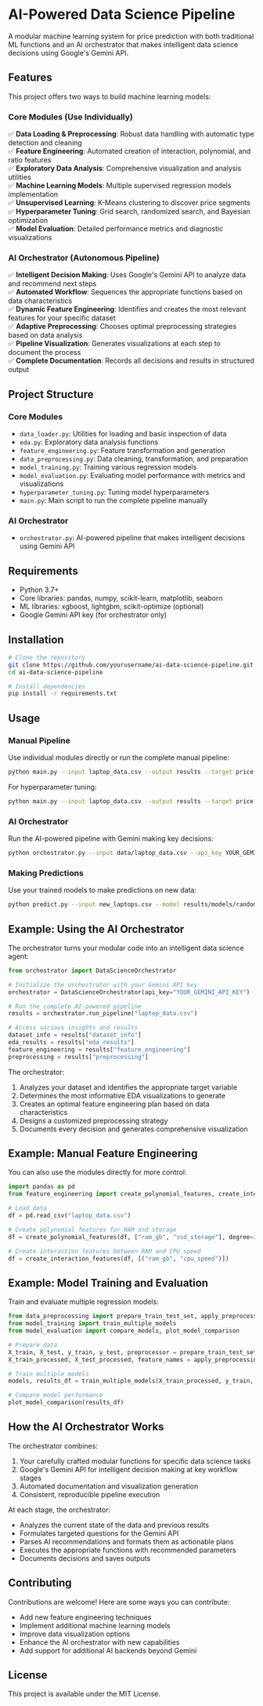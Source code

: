 # AI-Powered Data Science Pipeline

A modular machine learning system for price prediction with both traditional ML functions and an AI orchestrator that makes intelligent data science decisions using Google's Gemini API.

## Features

This project offers two ways to build machine learning models:

### Core Modules (Use Individually)
✅ **Data Loading & Preprocessing**: Robust data handling with automatic type detection and cleaning  
✅ **Feature Engineering**: Automated creation of interaction, polynomial, and ratio features  
✅ **Exploratory Data Analysis**: Comprehensive visualization and analysis utilities  
✅ **Machine Learning Models**: Multiple supervised regression models implementation  
✅ **Unsupervised Learning**: K-Means clustering to discover price segments  
✅ **Hyperparameter Tuning**: Grid search, randomized search, and Bayesian optimization  
✅ **Model Evaluation**: Detailed performance metrics and diagnostic visualizations  

### AI Orchestrator (Autonomous Pipeline)
✅ **Intelligent Decision Making**: Uses Google's Gemini API to analyze data and recommend next steps  
✅ **Automated Workflow**: Sequences the appropriate functions based on data characteristics  
✅ **Dynamic Feature Engineering**: Identifies and creates the most relevant features for your specific dataset  
✅ **Adaptive Preprocessing**: Chooses optimal preprocessing strategies based on data analysis  
✅ **Pipeline Visualization**: Generates visualizations at each step to document the process  
✅ **Complete Documentation**: Records all decisions and results in structured output  

## Project Structure

### Core Modules
- `data_loader.py`: Utilities for loading and basic inspection of data
- `eda.py`: Exploratory data analysis functions
- `feature_engineering.py`: Feature transformation and generation
- `data_preprocessing.py`: Data cleaning, transformation, and preparation
- `model_training.py`: Training various regression models
- `model_evaluation.py`: Evaluating model performance with metrics and visualizations
- `hyperparameter_tuning.py`: Tuning model hyperparameters
- `main.py`: Main script to run the complete pipeline manually

### AI Orchestrator
- `orchestrator.py`: AI-powered pipeline that makes intelligent decisions using Gemini API

## Requirements

- Python 3.7+
- Core libraries: pandas, numpy, scikit-learn, matplotlib, seaborn
- ML libraries: xgboost, lightgbm, scikit-optimize (optional)
- Google Gemini API key (for orchestrator only)

## Installation

```bash
# Clone the repository
git clone https://github.com/yourusername/ai-data-science-pipeline.git
cd ai-data-science-pipeline

# Install dependencies
pip install -r requirements.txt
```

## Usage

### Manual Pipeline

Use individual modules directly or run the complete manual pipeline:

```bash
python main.py --input laptop_data.csv --output results --target price
```

For hyperparameter tuning:

```bash
python main.py --input laptop_data.csv --output results --target price --tune
```

### AI Orchestrator

Run the AI-powered pipeline with Gemini making key decisions:

```bash
python orchestrator.py --input data/laptop_data.csv --api_key YOUR_GEMINI_API_KEY --output ai_results
```

### Making Predictions

Use your trained models to make predictions on new data:

```bash
python predict.py --input new_laptops.csv --model results/models/random_forest.joblib --preprocessor results/models/preprocessor.joblib --output predictions.csv
```

## Example: Using the AI Orchestrator

The orchestrator turns your modular code into an intelligent data science agent:

```python
from orchestrator import DataScienceOrchestrator

# Initialize the orchestrator with your Gemini API key
orchestrator = DataScienceOrchestrator(api_key="YOUR_GEMINI_API_KEY")

# Run the complete AI-powered pipeline
results = orchestrator.run_pipeline("laptop_data.csv")

# Access various insights and results
dataset_info = results["dataset_info"]
eda_results = results["eda_results"]
feature_engineering = results["feature_engineering"]
preprocessing = results["preprocessing"]
```

The orchestrator:
1. Analyzes your dataset and identifies the appropriate target variable
2. Determines the most informative EDA visualizations to generate
3. Creates an optimal feature engineering plan based on data characteristics
4. Designs a customized preprocessing strategy
5. Documents every decision and generates comprehensive visualization

## Example: Manual Feature Engineering

You can also use the modules directly for more control:

```python
import pandas as pd
from feature_engineering import create_polynomial_features, create_interaction_features

# Load data
df = pd.read_csv("laptop_data.csv")

# Create polynomial features for RAM and storage
df = create_polynomial_features(df, ["ram_gb", "ssd_storage"], degree=2)

# Create interaction features between RAM and CPU speed
df = create_interaction_features(df, [("ram_gb", "cpu_speed")])
```

## Example: Model Training and Evaluation

Train and evaluate multiple regression models:

```python
from data_preprocessing import prepare_train_test_set, apply_preprocessing
from model_training import train_multiple_models
from model_evaluation import compare_models, plot_model_comparison

# Prepare data
X_train, X_test, y_train, y_test, preprocessor = prepare_train_test_set(df, "price")
X_train_processed, X_test_processed, feature_names = apply_preprocessing(X_train, X_test, preprocessor)

# Train multiple models
models, results_df = train_multiple_models(X_train_processed, y_train, X_test_processed, y_test)

# Compare model performance
plot_model_comparison(results_df)
```

## How the AI Orchestrator Works

The orchestrator combines:
1. Your carefully crafted modular functions for specific data science tasks
2. Google's Gemini API for intelligent decision making at key workflow stages
3. Automated documentation and visualization generation
4. Consistent, reproducible pipeline execution

At each stage, the orchestrator:
- Analyzes the current state of the data and previous results
- Formulates targeted questions for the Gemini API
- Parses AI recommendations and formats them as actionable plans
- Executes the appropriate functions with recommended parameters
- Documents decisions and saves outputs

## Contributing

Contributions are welcome! Here are some ways you can contribute:

- Add new feature engineering techniques
- Implement additional machine learning models
- Improve data visualization options
- Enhance the AI orchestrator with new capabilities
- Add support for additional AI backends beyond Gemini

## License

This project is available under the MIT License.